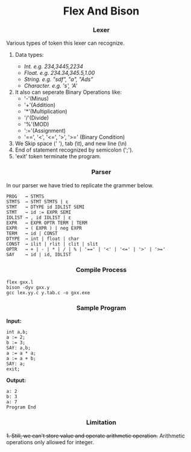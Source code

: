 <h1 align = "center">Flex And Bison</h1>


<h3 align = "center">Lexer</h3>

Various types of token this lexer can recognize. 

<ol>

<li>

Data types:
<i>
<ul>
<li> Int. e.g. 234,3445,2234
<li> Float. e.g. 234.34,345.5,1.00
<li> String. e.g. "sdf", "a", "Ads"
<li> Character. e.g. 's', 'A'
</ul>
</i>
</li>

<li> It also can seperate Binary Operations like:
<ul>
<li> '-'(Minus)
<li> '+'(Addition)
<li> '*'(Multiplication)
<li> '/'(Divide)
<li> '%'(MOD)
<li> ':='(Assignment) 
<li> '==', '<', '<=', '>', '>=' (Binary Condition) 
</ul> 
</li>

<li>We Skip space (' '), tab (\t), and new line (\n) </li>
<li> End of statement recognized by semicolon (';'). </li>
<li> 'exit' token terminate the program. </li>

</ol>

<h3 align = "center">Parser</h3>

In our parser we have tried to replicate the grammer below.
~~~
PROG   → STMTS
STMTS  → STMT STMTS | ɛ
STMT   → DTYPE id IDLIST SEMI
STMT   → id := EXPR SEMI
IDLIST → , id IDLIST | ɛ
EXPR   → EXPR OPTR TERM | TERM
EXPR   → ( EXPR ) | neg EXPR
TERM   → id | CONST
DTYPE  → int | float | char
CONST  → ilit | rlit | clit | slit
OPTR   → + | - | * | / | % | '==' | '<' | '<=' | '>' | '>='
SAY    → id | id, IDLIST
~~~

<h3 align = "center">Compile Process</h3>

~~~
flex gxx.l
bison -dyv gxx.y
gcc lex.yy.c y.tab.c -o gxx.exe
~~~

<h3 align = "center">Sample Program</h3>
<b>Input:</b>

~~~
int a,b;
a := 2;
b := 3;
SAY: a,b;
a := a * a;
a := a + b;
SAY: a;
exit;
~~~

<b>Output:</b>
~~~
a: 2
b: 3
a: 7
Program End
~~~

<h3 align = "center">Limitation</h3>

<strike> 1.  Still, we can't store value and operate arithmetic operation.</strike> Arithmetic operations only allowed for integer.


